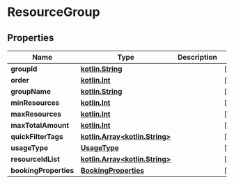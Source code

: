 # ResourceGroup

## Properties
Name | Type | Description | Notes
------------ | ------------- | ------------- | -------------
**groupId** | [**kotlin.String**](.md) |  |  [optional]
**order** | [**kotlin.Int**](.md) |  |  [optional]
**groupName** | [**kotlin.String**](.md) |  |  [optional]
**minResources** | [**kotlin.Int**](.md) |  |  [optional]
**maxResources** | [**kotlin.Int**](.md) |  |  [optional]
**maxTotalAmount** | [**kotlin.Int**](.md) |  |  [optional]
**quickFilterTags** | [**kotlin.Array&lt;kotlin.String&gt;**](.md) |  |  [optional]
**usageType** | [**UsageType**](UsageType.md) |  |  [optional]
**resourceIdList** | [**kotlin.Array&lt;kotlin.String&gt;**](.md) |  |  [optional]
**bookingProperties** | [**BookingProperties**](BookingProperties.md) |  |  [optional]
